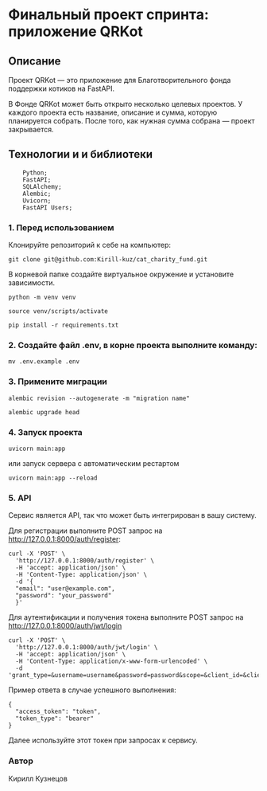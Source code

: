 # Финальный проект спринта: приложение QRKot
## Описание
Проект QRKot — это приложение для Благотворительного фонда поддержки котиков на FastAPI.

В Фонде QRKot может быть открыто несколько целевых проектов. У каждого проекта есть название, описание и сумма, которую планируется собрать. После того, как нужная сумма собрана — проект закрывается.

## Технологии и  и библиотеки
```
    Python;
    FastAPI;
    SQLAlchemy;
    Alembic;
    Uvicorn;
    FastAPI Users;
```

### 1. Перед использованием
Клонируйте репозиторий к себе на компьютер:
```
git clone git@github.com:Kirill-kuz/cat_charity_fund.git
```
В корневой папке создайте виртуальное окружение и установите зависимости.
```
python -m venv venv
```
```
source venv/scripts/activate
```
```
pip install -r requirements.txt
```


### 2. Создайте файл .env, в корне проекта выполните команду:
```
mv .env.example .env
```
### 3. Примените миграции
```
alembic revision --autogenerate -m "migration name"
```
```
alembic upgrade head
```
### 4. Запуск проекта

```
uvicorn main:app
```
или запуск сервера с автоматическим рестартом
```
uvicorn main:app --reload
```
### 5. API
Сервис является API, так что может быть интегрирован в вашу систему.

Для регистрации выполните POST запрос на http://127.0.0.1:8000/auth/register:
```
curl -X 'POST' \
  'http://127.0.0.1:8000/auth/register' \
  -H 'accept: application/json' \
  -H 'Content-Type: application/json' \
  -d '{
  "email": "user@example.com",
  "password": "your_password"
  }'
```
Для аутентификации и получения токена выполните POST запрос на http://127.0.0.1:8000/auth/jwt/login
```
curl -X 'POST' \
  'http://127.0.0.1:8000/auth/jwt/login' \
  -H 'accept: application/json' \
  -H 'Content-Type: application/x-www-form-urlencoded' \
  -d 'grant_type=&username=username&password=password&scope=&client_id=&client_secret='
```
Пример ответа в случае успешного выполнения:
```
{
  "access_token": "token",
  "token_type": "bearer"
}
```
Далее используйте этот токен при запросах к сервису.


### Автор
Кирилл Кузнецов